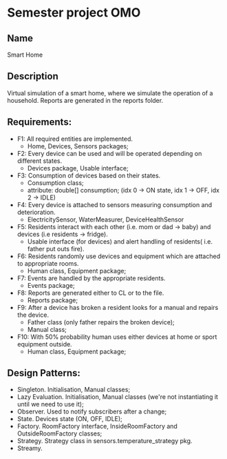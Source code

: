 # Semester project OMO

## Name
Smart Home

## Description
Virtual simulation of a smart home, where we simulate the operation of a household.
Reports are generated in the reports folder.

## Requirements:
+ F1: All required entities are implemented.
    + Home, Devices, Sensors packages;
+ F2: Every device can be used and will be operated depending on different states.
    + Devices package, Usable interface;
+ F3: Consumption of devices based on their states.
    + Consumption class;
    + attribute: double[] consumption; (idx 0 -> ON state, idx 1 -> OFF, idx 2 -> IDLE)
+ F4: Every device is attached to sensors measuring consumption and deterioration.
    + ElectricitySensor, WaterMeasurer, DeviceHealthSensor
+ F5: Residents interact with each other (i.e. mom or dad -> baby) and devices (i.e residents -> fridge).
    + Usable interface (for devices) and alert handling of residents( i.e. father put outs fire).
+ F6: Residents randomly use devices and equipment which are attached to appropriate rooms.
    + Human class, Equipment package;
+ F7: Events are handled by the appropriate residents.
    + Events package;
+ F8: Reports are generated either to CL or to the file.
    + Reports package;
+ F9: After a device has broken a resident looks for a manual and repairs the device.
    + Father class (only father repairs the broken device);
    + Manual class;
+ F10: With 50% probability human uses either devices at home or sport equipment outside.
    + Human class, Equipment package;

## Design Patterns:
+ Singleton. Initialisation, Manual classes;
+ Lazy Evaluation. Initialisation, Manual classes (we're not instantiating it until we need to use it);
+ Observer. Used to notify subscribers after a change;
+ State. Devices state (ON, OFF, IDLE);
+ Factory. RoomFactory interface, InsideRoomFactory and OutsideRoomFactory classes;
+ Strategy. Strategy class in sensors.temperature_strategy pkg.
+ Streamy.